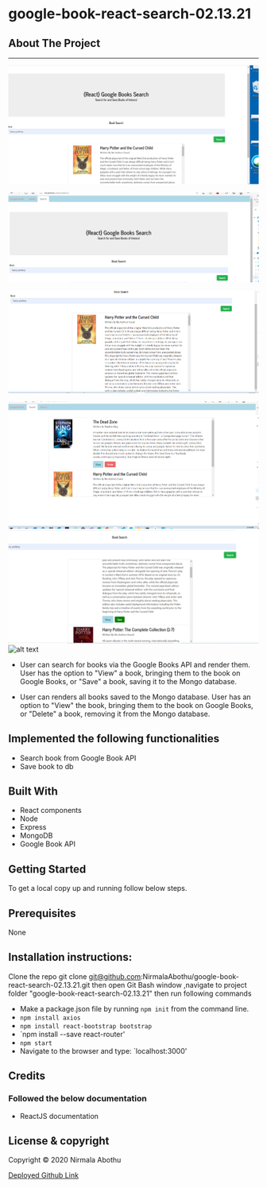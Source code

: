 # google-book-react-search-02.13.21

## About The Project

---

![alt text](client/src/Assets/Images/image1.PNG)

![alt text](client/src/Assets/Images/image2.PNG)

![alt text](client/src/Assets/Images/image3.PNG)

![alt text](client/src/Assets/Images/image4.PNG)
![alt text](client/src/Assets/Images/image5.PNG)
![alt text](client/src/Assets/Images/image6.PNG)

-    User can search for books via the Google Books API and render them. User has the option to "View" a book, bringing them to the book on Google Books, or "Save" a book, saving it to the Mongo database.

-    User can renders all books saved to the Mongo database. User has an option to "View" the book, bringing them to the book on Google Books, or "Delete" a book, removing it from the Mongo database.

## Implemented the following functionalities

-    Search book from Google Book API
-    Save book to db

## Built With

-    React components
-    Node
-    Express
-    MongoDB
-    Google Book API

## Getting Started

To get a local copy up and running follow below steps.

## Prerequisites

None

## Installation instructions:

Clone the repo git clone git@github.com:NirmalaAbothu/google-book-react-search-02.13.21.git then open Git Bash window ,navigate to project folder "google-book-react-search-02.13.21" then run
following commands

-    Make a package.json file by running `npm init` from the command line.
-    `npm install axios`
-    `npm install react-bootstrap bootstrap`
-    `npm install --save react-router'
-    `npm start`
-    Navigate to the browser and type: `localhost:3000'

## Credits

### Followed the below documentation

-    ReactJS documentation

## License & copyright

Copyright © 2020 Nirmala Abothu

[Deployed Github Link](https://nirmalaabothu.github.io/user-directory-01.30.2021/)

